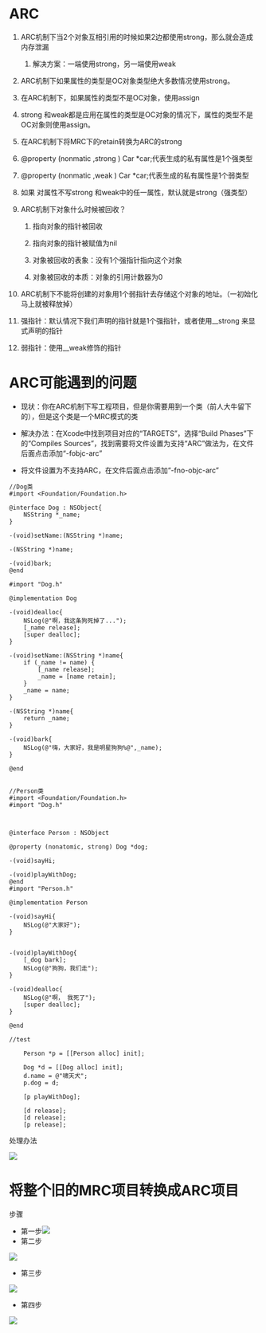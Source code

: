 # ARC

1. ARC机制下当2个对象互相引用的时候如果2边都使用strong，那么就会造成内存泄漏  
   1. 解决方案：一端使用strong，另一端使用weak

2. ARC机制下如果属性的类型是OC对象类型绝大多数情况使用strong。

3. 在ARC机制下，如果属性的类型不是OC对象，使用assign

4. strong 和weak都是应用在属性的类型是OC对象的情况下，属性的类型不是OC对象则使用assign。

5. 在ARC机制下将MRC下的retain转换为ARC的strong

6. @property \(nonmatic ,strong \) Car \*car;代表生成的私有属性是1个强类型

7. @property \(nonmatic ,weak \) Car \*car;代表生成的私有属性是1个弱类型

8. 如果 对属性不写strong 和weak中的任一属性，默认就是strong（强类型）

9. ARC机制下对象什么时候被回收？

   1. 指向对象的指针被回收

   2. 指向对象的指针被赋值为nil

   3. 对象被回收的表象：没有1个强指针指向这个对象

   4. 对象被回收的本质：对象的引用计数器为0

10. ARC机制下不能将创建的对象用1个弱指针去存储这个对象的地址。（一初始化马上就被释放掉）

11. 强指针：默认情况下我们声明的指针就是1个强指针，或者使用\_\_strong 来显式声明的指针

12. 弱指针：使用\_\_weak修饰的指针

# ARC可能遇到的问题

* 现状：你在ARC机制下写工程项目，但是你需要用到一个类（前人大牛留下的），但是这个类是一个MRC模式的类

* 解决办法：在Xcode中找到项目对应的“TARGETS”，选择“Build Phases”下的“Compiles Sources”，找到需要将文件设置为支持“ARC”做法为，在文件后面点击添加“-fobjc-arc”

* 将文件设置为不支持ARC，在文件后面点击添加“-fno-objc-arc”

```
//Dog类
#import <Foundation/Foundation.h>

@interface Dog : NSObject{
    NSString *_name;
}

-(void)setName:(NSString *)name;

-(NSString *)name;

-(void)bark;
@end

#import "Dog.h"

@implementation Dog

-(void)dealloc{
    NSLog(@"啊，我这条狗死掉了...");
    [_name release];
    [super dealloc];
}

-(void)setName:(NSString *)name{
    if (_name != name) {
        [_name release];
        _name = [name retain];
    }
    _name = name;
}

-(NSString *)name{
    return _name;
}

-(void)bark{
    NSLog(@"嗨，大家好，我是明星狗狗%@",_name);
}

@end


//Person类
#import <Foundation/Foundation.h>
#import "Dog.h"



@interface Person : NSObject

@property (nonatomic, strong) Dog *dog;

-(void)sayHi;

-(void)playWithDog;
@end
#import "Person.h"

@implementation Person

-(void)sayHi{
    NSLog(@"大家好");
}


-(void)playWithDog{
    [_dog bark];
    NSLog(@"狗狗，我们走");
}

-(void)dealloc{
    NSLog(@"啊， 我死了");
    [super dealloc];
}

@end

//test

    Person *p = [[Person alloc] init];

    Dog *d = [[Dog alloc] init];
    d.name = @"啸天犬";
    p.dog = d;

    [p playWithDog];

    [d release];
    [d release];
    [p release];
```

处理办法

![](/assets/87DE3599-15E4-4EB0-AA84-35559E41AB7B.png)

# 

# 

# 将整个旧的MRC项目转换成ARC项目

步骤

* 第一步![](/assets/MRCTOARC1.png)
* 第二步

![](/assets/MRCTOARC2.png)

* 第三步

![](/assets/MRCTOARC3.png)

* 第四步

![](/assets/MRCTOARC4.png)

